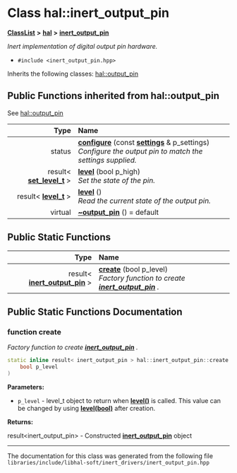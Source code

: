 

# Class hal::inert\_output\_pin



[**ClassList**](annotated.md) **>** [**hal**](namespacehal.md) **>** [**inert\_output\_pin**](classhal_1_1inert__output__pin.md)



_Inert implementation of digital output pin hardware._ 

* `#include <inert_output_pin.hpp>`



Inherits the following classes: [hal::output\_pin](classhal_1_1output__pin.md)
























































## Public Functions inherited from hal::output_pin

See [hal::output\_pin](classhal_1_1output__pin.md)

| Type | Name |
| ---: | :--- |
|  status | [**configure**](#function-configure) (const [**settings**](structhal_1_1output__pin_1_1settings.md) & p\_settings) <br>_Configure the output pin to match the settings supplied._  |
|  result&lt; [**set\_level\_t**](structhal_1_1output__pin_1_1set__level__t.md) &gt; | [**level**](#function-level-12) (bool p\_high) <br>_Set the state of the pin._  |
|  result&lt; [**level\_t**](structhal_1_1output__pin_1_1level__t.md) &gt; | [**level**](#function-level-22) () <br>_Read the current state of the output pin._  |
| virtual  | [**~output\_pin**](#function-output_pin) () = default<br> |


## Public Static Functions

| Type | Name |
| ---: | :--- |
|  result&lt; [**inert\_output\_pin**](classhal_1_1inert__output__pin.md) &gt; | [**create**](#function-create) (bool p\_level) <br>_Factory function to create_ [_**inert\_output\_pin**_](classhal_1_1inert__output__pin.md) _._ |




















































## Public Static Functions Documentation




### function create 

_Factory function to create_ [_**inert\_output\_pin**_](classhal_1_1inert__output__pin.md) _._
```C++
static inline result< inert_output_pin > hal::inert_output_pin::create (
    bool p_level
) 
```





**Parameters:**


* `p_level` - level\_t object to return when [**level()**](classhal_1_1output__pin.md#function-level-22) is called. This value can be changed by using [**level(bool)**](classhal_1_1output__pin.md#function-level-12) after creation. 



**Returns:**

result&lt;inert\_output\_pin&gt; - Constructed [**inert\_output\_pin**](classhal_1_1inert__output__pin.md) object 





        

------------------------------
The documentation for this class was generated from the following file `libraries/include/libhal-soft/inert_drivers/inert_output_pin.hpp`

